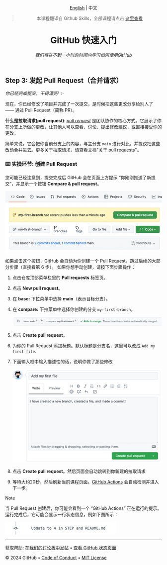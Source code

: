 <header>

<!--
  <<< Author notes: Course header >>>
  Include a 1280×640 image, course title in sentence case, and a concise description in emphasis.
  In your repository settings: enable template repository, add your 1280×640 social image, auto delete head branches.
  Add your open source license, GitHub uses MIT license.
-->

[English](https://github.com/skills/introduction-to-github) | 中文

> 本课程翻译自 Github Skills，全部课程请点击 [这里查看](https://www.github-zh.com/getting-started)

# GitHub 快速入门

_我们将在不到一小时的时间内学习如何使用GitHub_

</header>

<!--
  <<< Author notes: Step 3 >>>
  Just a historic note: the previous version of this step forced the learner
  to write a pull request description,
  checked that `main` was the receiving branch,
  and that the file was named correctly.
-->

## Step 3: 发起 Pull Request（合并请求）

_你已经完成提交，干得漂亮! :sparkles:_

现在，你已经修改了项目并完成了一次提交，是时候把这些更改分享给别人了 —— 通过 Pull Request（简称 PR）。

**什么是拉取请求(pull request)**: _[pull request](https://docs.github.com/en/get-started/quickstart/github-glossary#pull-request)_ 是团队协作的核心方式。它展示了你在分支上所做的更改，让其他人可以查看、讨论、提出修改建议，或直接接受你的更改。

简单来说，它会把你当前分支上的内容，与主分支 `main` 进行对比，并提议把这些改动合并进去。更多关于拉取请求，请查看文档"[关于 pull requests](https://docs.github.com/en/pull-requests/collaborating-with-pull-requests/proposing-changes-to-your-work-with-pull-requests/about-pull-requests)"。

### :keyboard: 实操环节: 创建 Pull Request

您可能已经注意到，提交完成后 GitHub 会在页面上方提示 “你刚刚推送了新提交”，并显示一个按钮 **Compare & pull request**。

![screenshot of message and button](/images/compare-and-pull-request.png)

如果点击这个按钮，GitHub 会自动为你创建一个 Pull Request，跳过后续的大部分步骤（直接看第 6 步）。
如果你想手动创建，请按下面步骤操作：

1. 点击仓库顶部菜单栏里的 **Pull requests** 标签页。
2. 点击 **New pull request**。
3. 在 **base:** 下拉菜单中选择 **main**（表示目标分支）。
4. 在 **compare:** 下拉菜单中选择你创建的分支 `my-first-branch`。

   ![screenshot showing both branch selections](/images/pull-request-branches.png)

5. 点击 **Create pull request**。
6. 为你的 Pull Request 添加标题。默认标题是分支名，这里可以改成 `Add my first file`.
7. 下面输入框中输入描述性的话，说明你做了那些修改

   ![screenshot showing pull request](/images/Pull-request-description.png)

8. 点击 **Create pull request**。然后页面会自动跳转到你新建的拉取请求
9. 等待大约20秒，然后刷新当前课程页面。[GitHub Actions](https://docs.github.com/en/actions) 会自动检测并进入下一步。

> [!NOTE]
> 当 Pull Request 创建后，你可能会看到一个 “GitHub Actions” 正在运行的提示。
运行完成后，它可能会显示一行状态信息，例如下图所示：
> 
> ![screenshot of an example of an actions line](/images/Actions-to-step-4.png)

<footer>

<!--
  <<< Author notes: Footer >>>
  Add a link to get support, GitHub status page, code of conduct, license link.
-->

---

获取帮助: [在我们的讨论板中发帖](https://github.com/orgs/skills/discussions/categories/introduction-to-github) &bull; [查看 GitHub 状态页面](https://www.githubstatus.com/)

&copy; 2024 GitHub &bull; [Code of Conduct](https://www.contributor-covenant.org/version/2/1/code_of_conduct/code_of_conduct.md) &bull; [MIT License](https://gh.io/mit)

</footer>
